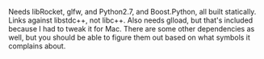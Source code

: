 Needs libRocket, glfw, and Python2.7, and Boost.Python, all built statically. Links against libstdc++, not libc++.
Also needs glload, but that's included because I had to tweak it for Mac. There are some other dependencies as well, 
but you should be able to figure them out based on what symbols it complains about. 
